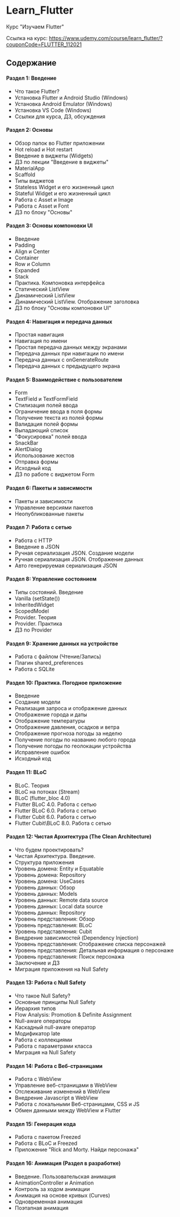 # Learn_Flutter
Курс "Изучаем Flutter"

Ссылка на курс:
https://www.udemy.com/course/learn_flutter/?couponCode=FLUTTER_112021

## Содержание

#### Раздел 1: Введение
* Что такое Flutter?
* Установка Flutter и Android Studio (Windows)
* Установка Android Emulator (Windows)
* Установка VS Code (Windows)
* Ссылки для курса, ДЗ, обсуждения

#### Раздел 2: Основы
* Обзор папок во Flutter приложении
* Hot reload и Hot restart
* Введение в виджеты (Widgets)
* ДЗ по лекции "Введение в виджеты"
* MaterialApp
* Scaffold
* Типы виджетов
* Stateless Widget и его жизненный цикл
* Stateful Widget и его жизненный цикл
* Работа с Asset и Image
* Работа с Asset и Font
* ДЗ по блоку "Основы"

#### Раздел 3: Основы компоновки UI
* Введение
* Padding
* Align и Center
* Container
* Row и Column
* Expanded
* Stack
* Практика. Компоновка интерфейса
* Статический ListView
* Динамический ListView
* Динамический ListView. Отображение заголовка
* ДЗ по блоку "Основы компоновки UI"

#### Раздел 4: Навигация и передача данных
* Простая навигация
* Навигация по имени
* Простая передача данных между экранами
* Передача данных при навигации по имени
* Передача данных с onGenerateRoute
* Передача данных с предыдущего экрана

#### Раздел 5: Взаимодействие с пользователем
* Form
* TextField и TextFormField
* Стилизация полей ввода
* Ограничение ввода в поля формы
* Получение текста из полей формы
* Валидация полей формы
* Выпадающий список
* "Фокусировка" полей ввода
* SnackBar
* AlertDialog
* Использование жестов
* Отправка формы
* Исходный код
* ДЗ по работе с виджетом Form

#### Раздел 6: Пакеты и зависимости
* Пакеты и зависимости
* Управление версиями пакетов
* Неопубликованные пакеты

#### Раздел 7: Работа с сетью
* Работа с HTTP
* Введение в JSON
* Ручная сериализация JSON. Создание модели
* Ручная сериализация JSON. Отображение данных
* Авто генерируемая сериализация JSON

#### Раздел 8: Управление состоянием
* Типы состояний. Введение
* Vanilla (setState())
* InheritedWidget
* ScopedModel
* Provider. Теория
* Provider. Практика
* ДЗ по Provider

#### Раздел 9: Хранение данных на устройстве
* Работа с файлом (Чтение/Запись)
* Плагин shared_preferences
* Работа с SQLite

#### Раздел 10: Практика. Погодное приложение
* Введение
* Создание модели
* Реализация запроса и отображение данных
* Отображение города и даты
* Отображение температуры
* Отображение давления, осадков и ветра
* Отображение прогноза погоды за неделю
* Получение погоды по названию любого города
* Получение погоды по геолокации устройства
* Исправление ошибок
* Исходный код

#### Раздел 11: BLoC
* BLoC. Теория
* BLoC на потоках (Stream)
* BLoC (flutter_bloc 4.0)
* Flutter BLoC 4.0. Работа с сетью
* Flutter BLoC 6.0. Работа с сетью
* Flutter Cubit 6.0. Работа с сетью
* Flutter Cubit\BLoC 8.0. Работа с сетью

#### Раздел 12: Чистая Архитектура (The Clean Architecture)
* Что будем проектировать?
* Чистая Архитектура. Введение.
* Структура приложения
* Уровень домена: Entity и Equatable
* Уровень домена: Repository
* Уровень домена: UseCases
* Уровень данных: Обзор
* Уровень данных: Models
* Уровень данных: Remote data source
* Уровень данных: Local data source
* Уровень данных: Repository
* Уровень представления: Обзор
* Уровень представления: BLoC
* Уровень представления: Cubit
* Внедрение зависимостей (Dependency Injection)
* Уровень представления: Отображение списка персонажей
* Уровень представления: Детальная информация о персонаже
* Уровень представления: Поиск персонажа
* Заключение и ДЗ
* Миграция приложения на Null Safety

#### Раздел 13: Работа с Null Safety
* Что такое Null Safety?
* Основные принципы Null Safety
* Иерархия типов
* Flow Analysis: Promotion & Definite Assignment
* Null-aware операторы
* Каскадный null-aware оператор
* Модификатор late
* Работа с коллекциями
* Работа с параметрами класса
* Миграция на Null Safety

#### Раздел 14: Работа с Веб-страницами
* Работа с WebView
* Управление веб-страницами в WebView
* Отслеживание изменений в WebView
* Внедрение Javascript в WebView
* Работа с локальными Веб-страницами, CSS и JS
* Обмен данными между WebView и Flutter

#### Раздел 15: Генерация кода
* Работа с пакетом Freezed
* Работа с BLoC и Freezed
* Приложение "Rick and Morty. Найди персонажа"

#### Раздел 16: Анимация (Раздел в разработке)
* Введение. Пользовательская анимация
* AnimationController и Animation
* Контроль за ходом анимации
* Анимация на основе кривых (Curves)
* Одновременная анимация
* Поэтапная анимация
